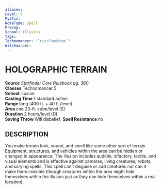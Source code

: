 ```yaml
---
aliases: 
Level: 5
Mystic: 
NoteType: Spell
Precog: 
School: illusion 
tags: 
Technomancer: "`ris:Checkbox`"
Witchwarper: 
---
```

# HOLOGRAPHIC TERRAIN

**Source** _Starfinder Core Rulebook pg. 360_  
**Classes** Technomancer 5  
**School** illusion  
**Casting Time** 1 standard action  
**Range** long (400 ft. + 40 ft./level)  
**Area** one 20-ft. cube/level (S)  
**Duration** 2 hours/level (D)  
**Saving Throw** Will disbelief; **Spell Resistance** no

## DESCRIPTION

You make terrain look, sound, and smell like some other sort of terrain. Equipment, structures, and vehicles within the area can be hidden or changed in appearance. The illusion includes audible, olfactory, tactile, and visual elements and is effective against cameras, living creatures, robots, and scrying spells. This spell can’t disguise or add creatures nor can it make them invisible (though creatures within the area might hide themselves within the illusion just as they can hide themselves within a real location).